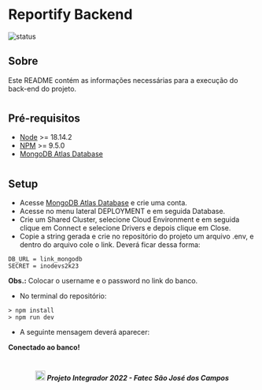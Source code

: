 # Reportify Backend

![status](https://img.shields.io/static/v1?label=STATUS&message=EM%20DESENVOLVIMENTO&color=RED&style=for-the-badge)

## Sobre

Este README contém as informações necessárias para a execução do back-end do projeto.

#

## Pré-requisitos
- [Node](https://nodejs.org/en/download) >= 18.14.2
- [NPM](https://www.npmjs.com/package/download) >= 9.5.0
- [MongoDB Atlas Database](https://www.mongodb.com/atlas/database)

#

## Setup
- Acesse [MongoDB Atlas Database](https://www.mongodb.com/atlas/database) e crie uma conta. 
- Acesse no menu lateral DEPLOYMENT e em seguida Database.
- Crie um Shared Cluster, selecione Cloud Environment e em seguida clique em Connect e selecione Drivers e depois clique em Close.
- Copie a string gerada e crie no repositório do projeto um arquivo .env, e dentro do arquivo cole o link. Deverá ficar dessa forma:
```
DB_URL = link_mongodb
SECRET = inodevs2k23
```
**Obs.:** Colocar o username e o password no link do banco.

- No terminal do repositório:
```
> npm install
> npm run dev
```

- A seguinte mensagem deverá aparecer:

**Conectado ao banco!**

#

##### <p align="center"><img src="https://cdn.discordapp.com/attachments/826526043917647912/883363052425195560/faTec.png" width="20" height="20" /> Projeto Integrador 2022 - Fatec São José dos Campos </center>
